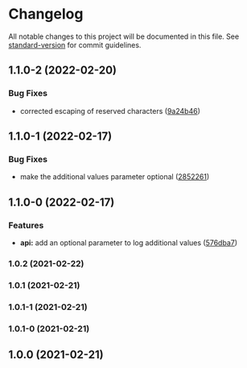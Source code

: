 # Changelog

All notable changes to this project will be documented in this file. See [standard-version](https://github.com/conventional-changelog/standard-version) for commit guidelines.

## 1.1.0-2 (2022-02-20)


### Bug Fixes

* corrected escaping of reserved characters ([9a24b46](https://github.com/trevinhofmann/eleventh/commit/9a24b46ea2bc356c8d9a11193a6af886523201f9))

## 1.1.0-1 (2022-02-17)


### Bug Fixes

* make the additional values parameter optional ([2852261](https://github.com/trevinhofmann/eleventh/commit/2852261c232b52e69d439378c97ae4b6235fa8bc))

## 1.1.0-0 (2022-02-17)


### Features

* **api:** add an optional parameter to log additional values ([576dba7](https://github.com/trevinhofmann/eleventh/commit/576dba7ce49b379553e6ccc42cd9eba6a7fde3da))

### 1.0.2 (2021-02-22)

### 1.0.1 (2021-02-21)

### 1.0.1-1 (2021-02-21)

### 1.0.1-0 (2021-02-21)

## 1.0.0 (2021-02-21)

